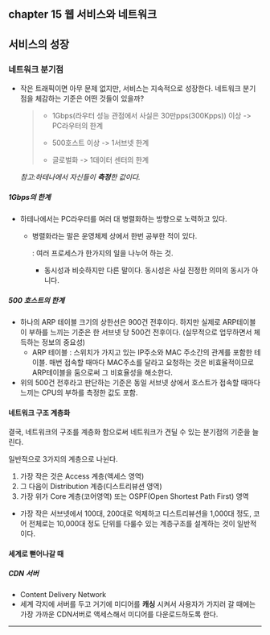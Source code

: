 ## chapter 15 웹 서비스와 네트워크

## 서비스의 성장

### 네트워크 분기점

- 작은 트래픽이면 아무 문제 없지만, 서비스는 지속적으로 성장한다. 네트워크 분기점을 체감하는 기준은 어떤 것들이 있을까?

  > - 1Gbps(라우터 성능 관점에서 사실은 30만pps(300Kpps)) 이상 -> PC라우터의 한계
  >
  > - 500호스트 이상 -> 1서브넷 한계
  > - 글로벌화 -> 1데이터 센터의 한계

  *참고:하테나에서 자신들이 **측정**한 값이다.*

##### 1Gbps의 한계

- 하테나에서는 PC라우터를 여러 대 병렬화하는 방향으로 노력하고 있다. 

  - 병렬화라는 말은 운영체제 상에서 한번 공부한 적이 있다. 

    : 여러 프로세스가 한가지의 일을 나누어 하는 것. 

    - 동시성과 비슷하지만 다른 말이다. 동시성은 사실 진정한 의미의 동시가 아니다.

##### 500 호스트의 한계

- 하나의 ARP 테이블 크기의 상한선은 900건 전후이다. 하지만 실제로 ARP테이블이 부하를 느끼는 기준은 한 서브넷 당 500건 전후이다. (실무적으로 업무하면서 체득하는 정보의 중요성)
  - ARP 테이블 : 스위치가 가지고 있는 IP주소와 MAC 주소간의 관계를 포함한 테이블. 매번 접속할 때마다 MAC주소를 달라고 요청하는 것은 비효율적이므로 ARP테이블을 둠으로써 그 비효율성을 해소한다.
- 위의 500건 전후라고 판단하는 기준은 동일 서브넷 상에서 호스트가 접속할 때마다 느끼는 CPU의 부하를 측정한 값도 포함.



#### 네트워크 구조 계층화

결국, 네트워크의 구조를 계층화 함으로써 네트워크가 견딜 수 있는 분기점의 기준을 늘린다.

일반적으로 3가지의 계층으로 나뉜다.

1. 가장 작은 것은 Access 계층(액세스 영역)
2. 그 다음이 Distribution 계층(디스트리뷰션 영역)
3. 가장 위가 Core 계층(코어영역) 또는 OSPF(Open Shortest Path First) 영역

- 가장 작은 서브넷에서 100대, 200대로 억제하고 디스트리뷰션을 1,000대 정도, 코어 전체로는 10,000대 정도 단위를 다룰수 있는 계층구조를 설계하는 것이 일반적이다.



#### 세계로 뻗어나갈 때

##### CDN 서버

- Content Delivery Network
- 세계 각지에 서버를 두고 거기에 미디어를 **캐싱** 시켜서 사용자가 가지러 갈 때에는 가장 가까운 CDN서버로 액세스해서 미디어를 다운로드하도록 한다.





_ _ _





